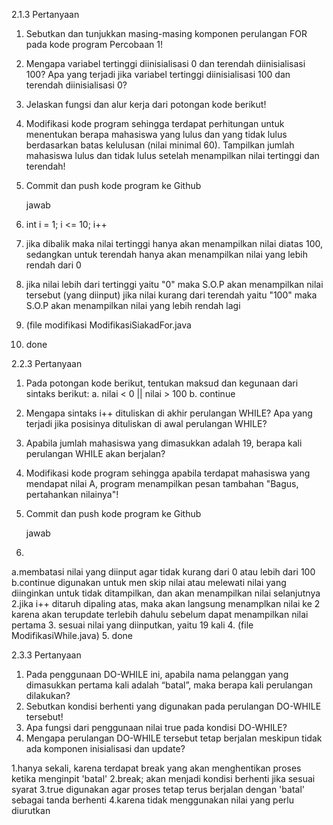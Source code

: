 2.1.3 Pertanyaan
1. Sebutkan dan tunjukkan masing-masing komponen perulangan FOR pada kode program Percobaan 1!
2. Mengapa variabel tertinggi diinisialisasi 0 dan terendah diinisialisasi 100? Apa yang terjadi jika variabel tertinggi diinisialisasi 100 dan terendah diinisialisasi 0?
3. Jelaskan fungsi dan alur kerja dari potongan kode berikut!
4. Modifikasi kode program sehingga terdapat perhitungan untuk menentukan berapa 
mahasiswa yang lulus dan yang tidak lulus berdasarkan batas kelulusan (nilai minimal 60). 
Tampilkan jumlah mahasiswa lulus dan tidak lulus setelah menampilkan nilai tertinggi 
dan terendah!
5. Commit dan push kode program ke Github

   jawab

1. int i = 1; i <= 10; i++
2. jika dibalik maka nilai tertinggi hanya akan menampilkan nilai diatas 100, sedangkan untuk terendah hanya akan menampilkan nilai yang lebih rendah dari 0
3. jika nilai lebih dari tertinggi yaitu "0" maka S.O.P akan menampilkan nilai tersebut (yang diinput)
   jika nilai kurang dari terendah yaitu "100" maka S.O.P akan menampilkan nilai yang lebih rendah lagi
4. (file modifikasi ModifikasiSiakadFor.java
5. done

2.2.3 Pertanyaan
1. Pada potongan kode berikut, tentukan maksud dan kegunaan dari sintaks berikut:
a. nilai < 0 || nilai > 100
b. continue
2. Mengapa sintaks i++ dituliskan di akhir perulangan WHILE? Apa yang terjadi jika posisinya 
dituliskan di awal perulangan WHILE?
3. Apabila jumlah mahasiswa yang dimasukkan adalah 19, berapa kali perulangan WHILE 
akan berjalan?
4. Modifikasi kode program sehingga apabila terdapat mahasiswa yang mendapat nilai A, 
program menampilkan pesan tambahan "Bagus, pertahankan nilainya"!
5. Commit dan push kode program ke Github

   jawab
   
1.
a.membatasi nilai yang diinput agar tidak kurang dari 0 atau lebih dari 100
b.continue digunakan untuk men skip nilai atau melewati nilai yang diinginkan untuk tidak ditampilkan, dan akan menampilkan nilai selanjutnya
2.jika i++ ditaruh dipaling atas, maka akan langsung menamplkan nilai ke 2 karena akan terupdate terlebih dahulu sebelum dapat menampilkan nilai pertama
3. sesuai nilai yang diinputkan, yaitu 19 kali
4. (file ModifikasiWhile.java)
5. done

2.3.3 Pertanyaan
1. Pada penggunaan DO-WHILE ini, apabila nama pelanggan yang dimasukkan pertama kali 
adalah “batal”, maka berapa kali perulangan dilakukan?
2. Sebutkan kondisi berhenti yang digunakan pada perulangan DO-WHILE tersebut!
3. Apa fungsi dari penggunaan nilai true pada kondisi DO-WHILE?
4. Mengapa perulangan DO-WHILE tersebut tetap berjalan meskipun tidak ada komponen 
inisialisasi dan update?

1.hanya sekali, karena terdapat break yang akan menghentikan proses ketika menginpit 'batal'
2.break; akan menjadi kondisi berhenti jika sesuai syarat
3.true digunakan agar proses tetap terus berjalan dengan 'batal' sebagai tanda berhenti
4.karena tidak menggunakan nilai yang perlu diurutkan
